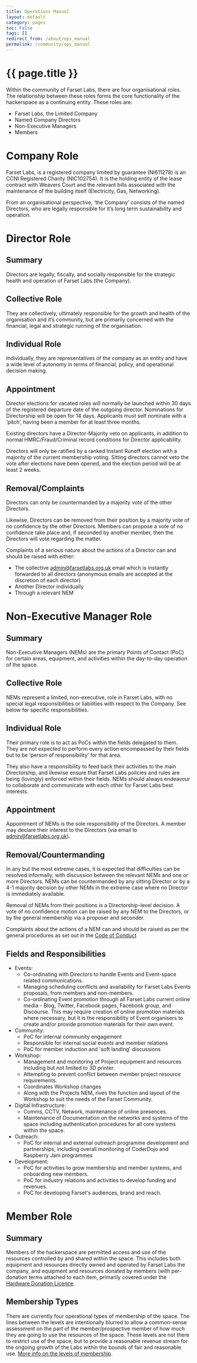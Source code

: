 ```yaml
---
title: Operations Manual
layout: default
category: pages
toc: False
tags: []
redirect_from: /about/ops_manual
permalink: /community/ops_manual
---
```


# {{ page.title }}

Within the community of Farset Labs, there are four organisational roles. The
relationship between these roles forms the core functionality of the hackerspace
as a continuing entity. These roles are:

- Farset Labs, the Limited Company
- Named Company Directors
- Non-Executive Managers
- Members

# Company Role

Farset Labs, is a registered company limited by guarantee (NI611278) is an CCNI
Registered Charity (NIC102754). It is the holding entity of the lease contract
with Weavers Court and the relevant bills associated with the maintenance of the
building itself (Electricity, Gas, Networking).

From an organisational perspective, ‘the Company’ consists of the named
Directors, who are legally responsible for it’s long term sustainability and
operation.

# Director Role

## Summary

Directors are legally, fiscally, and socially responsible for the strategic
health and operation of Farset Labs (the Company).

## Collective Role

They are collectively, ultimately responsible for the growth and health of the
organisation and it’s community, but are primarily concerned with the financial,
legal and strategic running of the organisation.

## Individual Role

Individually, they are representatives of the company as an entity and have a
wide level of autonomy in terms of financial, policy, and operational decision
making.

## Appointment

Director elections for vacated roles will normally be launched within 30 days of
the registered departure date of the outgoing director. Nominations for
Directorship will be open for 14 days. Applicants must self nominate with a
‘pitch’, having been a member for at least three months.

Existing directors have a Director-Majority veto on applicants, in addition to
normal HMRC/Fraud/Criminal record conditions for Director applicability.

Directors will only be ratified by a ranked Instant Runoff election with a
majority of the current membership voting. Sitting directors cannot veto the
vote after elections have been opened, and the election period will be at least
2 weeks.

## Removal/Complaints

Directors can only be countermanded by a majority vote of the other Directors.

Likewise, Directors can be removed from their position by a majority vote of no
confidence by the other Directors. Members can propose a vote of no confidence
take place and, if seconded by another member, then the Directors will vote
regarding the matter.

Complaints of a serious nature about the actions of a Director can and should be
raised with either:

- The collective admin@farsetlabs.org.uk email which is instantly forwarded to
  all directors (anonymous emails are accepted at the discretion of each
  director)
- Another Director individually
- Through a relevant NEM

# Non-Executive Manager Role

## Summary

Non-Executive Managers (NEMs) are the primary Points of Contact (PoC) for
certain areas, equipment, and activities within the day-to-day operation of the
space.

## Collective Role

NEMs represent a limited, non-executive, role in Farset Labs, with no special
legal responsibilities or liabilities with respect to the Company. See below for
specific responsibilities.

## Individual Role

Their primary role is to act as PoCs within the fields delegated to them. They
are not expected to perform every action encompassed by their fields but to be
‘person of responsibility’ for that area.

They also have a responsibility to feed back their activities to the main
Directorship, and likewise ensure that Farset Labs policies and rules are being
(lovingly) enforced within their fields. NEMs should always endeavour to
collaborate and communicate with each other for Farset Labs best interests.

## Appointment

Appointment of NEMs is the sole responsibility of the Directors. A member may
declare their interest to the Directors (via email to admin@farsetlabs.org.uk).

## Removal/Countermanding

In any but the most extreme cases, it is expected that difficulties can be
resolved informally, with discussion between the relevant NEMs and one or more
Directors. NEMs can be countermanded by any sitting Director or by a 4-1
majority decision by other NEMs in the extreme case where no Director is
immediately available.

Removal of NEMs from their positions is a Directorship-level decision. A vote of
no confidence motion can be raised by any NEM to the Directors, or by the
general membership via a proposer and seconder.

Complaints about the actions of a NEM can and should be raised as per the
general procedures as set out in the
[Code of Conduct](/community/code_of_conduct)

## Fields and Responsibilities

- Events:
  - Co-ordinating with Directors to handle Events and Event-space related
    communications.
  - Managing scheduling conflicts and availability for Farset Labs Events
    proposals, from members and non-members.
  - Co-ordinating Event promotion through all Farset Labs current online media -
    Blog, Twitter, Facebook pages, Facebook group, and Discourse. This may
    require creation of online promotion materials where necessary, but it is
    the responsibility of Event organisers to create and/or provide promotion
    materials for their own event.
- Community:
  - PoC for internal community engagement
  - Responsible for internal social events and member relations
  - PoC for member induction and 'soft landing' discussions
- Workshop:
  - Management and monitoring of Project equipment and resources including but
    not limited to 3D printer.
  - Attempting to prevent conflict between member project resource requirements.
  - Coordinates Workshop changes
  - Along with the Projects NEM, rives the function and layout of the Workshop
    to suit the needs of the Farset Community.
- Digital Infrastructure:
  - Comms, CCTV, Network, maintenance of online presences.
  - Maintenance of Documentation on the networks and systems of the space
    including authentication procedures for all core systems within the space.
- Outreach:
  - PoC for internal and external outreach programme development and
    partnerships, including overall monitoring of CoderDojo and Raspberry Jam
    programmes
- Development:
  - PoC for activities to grow membership and member systems, and onboarding new
    members.
  - PoC for industry relations and activities to develop funding and revenues.
  - PoC for developing Farset's audiences, brand and reach.

# Member Role

## Summary

Members of the hackerspace are permitted access and use of the resources
controlled by and shared within the space. This includes both equipment and
resources directly owned and operated by Farset Labs the company, and equipment
and resources donated by members (with per-donation terms attached to each item,
primarily covered under the
[Hardware Donation Licence](/community/hardware_donation_license).

## Membership Types

There are currently four operational types of membership of the space. The lines
between the levels are intentionally blurred to allow a common-sense assessment
on the part of the member/prospective member of how much they are going to use
the resources of the space. These levels are not there to restrict use of the
space, but to provide a reasonable revenue stream for the ongoing growth of the
Labs within the bounds of fair and reasonable use.
[More info on the levels of membership](/membership).
